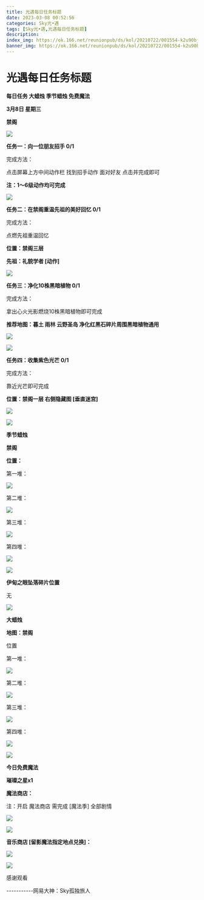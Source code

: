 ```yaml
---
title: 光遇每日任务标题
date: 2023-03-08 00:52:56
categories: Sky光•遇
tags: [Sky光•遇,光遇每日任务标题]
description: 
index_img: https://ok.166.net/reunionpub/ds/kol/20210722/001554-k2u90bj7ay.png?imageView&thumbnail=600x0&type=jpg
banner_img: https://ok.166.net/reunionpub/ds/kol/20210722/001554-k2u90bj7ay.png?imageView&thumbnail=600x0&type=jpg
---
```

# 光遇每日任务标题
**每日任务 大蜡烛 季节蜡烛 免费魔法**

 **3月8日 星期三**

 **禁阁**

![](https://img.166.net/reunionpub/ds/kol/20230308/001245-7w03comyaj.jpg)

 **任务一：向一位朋友招手 0/1**

完成方法：

点击屏幕上方中间动作栏 找到招手动作 面对好友 点击并完成即可

 **注：1～6级动作均可完成**

![](https://img.166.net/reunionpub/ds/kol/20230308/000148-6aod4p0iw1.jpeg)

 **任务二：在禁阁重温先祖的美好回忆 0/1**

完成方法：

点燃先祖重温回忆

 **位置：禁阁三层**

 **先祖：礼貌学者 [动作]**

![](https://img.166.net/reunionpub/ds/kol/20230308/000214-wc4s7h9ps0.jpeg)

 **任务三：净化10株黑暗植物 0/1**

完成方法：

拿出心火光影燃烧10株黑暗植物即可完成

 **推荐地图：暮土 雨林 云野圣岛   净化红黑石碎片周围黑暗植物通用**

![](https://img.166.net/reunionpub/ds/kol/20230308/000241-g6ponv1h0z.jpeg)

![](https://img.166.net/reunionpub/ds/kol/20230308/000249-o5v8aej1gi.jpeg)

 **任务四：收集紫色光芒 0/1**

完成方法：

靠近光芒即可完成

 **位置：禁阁一层 右侧隐藏图 [垂直迷宫]**

![](https://img.166.net/reunionpub/ds/kol/20230308/000308-bc4153ntlk.jpeg)

![](https://img.166.net/reunionpub/ds/kol/20221018/100256-wzutnocka0.png)

 **季节蜡烛**

 **禁阁**

 **位置：**

第一堆：

![](https://img.166.net/reunionpub/ds/kol/20230308/000734-czvl8obip4.jpeg)

第二堆：

![](https://img.166.net/reunionpub/ds/kol/20230308/000742-r105int9f2.jpeg)

第三堆：

![](https://img.166.net/reunionpub/ds/kol/20230308/000748-ol6nw237k5.jpeg)

第四堆：

![](https://img.166.net/reunionpub/ds/kol/20230308/000756-dp76j5ei4a.jpeg)

![](https://img.166.net/reunionpub/ds/kol/20221130/005912-5mvshq9nf3.png)

 **伊甸之眼坠落碎片位置**

无

![](https://img.166.net/reunionpub/ds/kol/20221018/100256-wzutnocka0.png)

 **大蜡烛**

 **地图：禁阁**

位置

第一堆：

![](https://img.166.net/reunionpub/ds/kol/20230308/000905-srntovi6lw.jpeg)

第二堆：

![](https://img.166.net/reunionpub/ds/kol/20230308/000918-3uhe2a4yi5.jpeg)

第三堆：

![](https://img.166.net/reunionpub/ds/kol/20230308/000926-i6o9fmsuha.jpeg)

第四堆：

![](https://img.166.net/reunionpub/ds/kol/20230308/000933-ya34mw1tdh.jpeg)

![](https://img.166.net/reunionpub/ds/kol/20221018/100256-wzutnocka0.png)

 **今日免费魔法**

 **璀璨之星x1**

 **魔法商店：**

注：开启 魔法商店 需完成 [魔法季] 全部剧情

![](https://img.166.net/reunionpub/ds/kol/20221018/100559-oibznvdtus.png)

![](https://img.166.net/reunionpub/ds/kol/20230308/001006-wqg56d1ss7.jpeg)

 **音乐商店 [留影魔法指定地点兑换]：**

![](https://img.166.net/reunionpub/ds/kol/20230306/000919-yz5wigsdvh.jpeg)

 **![](https://img.166.net/reunionpub/ds/kol/20221018/100256-wzutnocka0.png)**

感谢观看

\-----------网易大神：Sky孤独旅人

